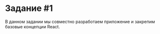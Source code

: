 # Задание #1

В данном задании мы совместно разработаем приложение и закрепим базовые концепции React. 
